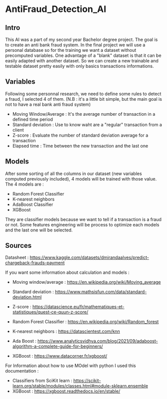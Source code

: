 # AntiFraud_Detection_AI
## Intro
This AI was a part of my second year Bachelor degree project.
The goal is to create an anti bank fraud system.
In the final project we will use a personal database so for the training we want a dataset without precomputed variables.
One advantage of a "blank" dataset is that it can be easily adapted with another dataset.
So we can create a new trainable and testable dataset pretty easily with only basics transactions informations.

## Variables
Following some personnal research, we need to define some rules to detect a fraud, I selected 4 of them.
(N.B : it's a little bit simple, but the main goal is not to have a real bank anti fraud system)

- Moving Window/Average : It's the average number of transaction in a defined time period
- Standard deviation : Use to know waht are a "regular" transaction from a client
- Z-score : Evaluate the number of standard deviation average for a transaction
- Elapsed time : Time between the new transaction and the last one

## Models
After some sorting of all the columns in our dataset (new variables computed previously included), 4 models will be trained with those value.
The 4 models are :

- Random Forest Classifier
- K-nearest neighbors
- AdaBoost Classifier
- XGBoost
  
They are classifier models because we want to tell if a transaction is a fraud or not.
Some features engineering will be process to optimize each models and the last one will be selected.

## Sources
Datasheet : https://www.kaggle.com/datasets/dmirandaalves/predict-chargeback-frauds-payment

If you want some information about calculation and models :

- Moving window/average : https://en.wikipedia.org/wiki/Moving_average
- Standard deviation : https://www.mathsisfun.com/data/standard-deviation.html
- Z-score : https://datascience.eu/fr/mathematiques-et-statistiques/quest-ce-quun-z-score/

- Random Forest Classifier : https://en.wikipedia.org/wiki/Random_forest
- K-nearest neighbors : https://datascientest.com/knn
- Ada Boost : https://www.analyticsvidhya.com/blog/2021/09/adaboost-algorithm-a-complete-guide-for-beginners/
- XGBoost : https://www.datacorner.fr/xgboost/

For Information about how to use MOdel with python I used this documentation :
- Classifiers from SciKit learn : https://scikit-learn.org/stable/modules/classes.html#module-sklearn.ensemble
- XGBoost : https://xgboost.readthedocs.io/en/stable/
